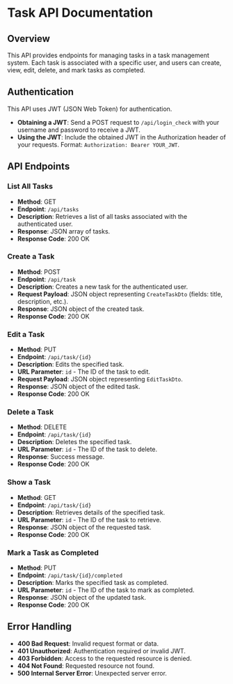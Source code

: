 # Task API Documentation

## Overview

This API provides endpoints for managing tasks in a task management system. Each task is associated with a specific user, and users can create, view, edit, delete, and mark tasks as completed.

## Authentication

This API uses JWT (JSON Web Token) for authentication.

- **Obtaining a JWT**: Send a POST request to `/api/login_check` with your username and password to receive a JWT.
- **Using the JWT**: Include the obtained JWT in the Authorization header of your requests. Format: `Authorization: Bearer YOUR_JWT`.

## API Endpoints

### List All Tasks

- **Method**: GET
- **Endpoint**: `/api/tasks`
- **Description**: Retrieves a list of all tasks associated with the authenticated user.
- **Response**: JSON array of tasks.
- **Response Code**: 200 OK

### Create a Task

- **Method**: POST
- **Endpoint**: `/api/task`
- **Description**: Creates a new task for the authenticated user.
- **Request Payload**: JSON object representing `CreateTaskDto` (fields: title, description, etc.).
- **Response**: JSON object of the created task.
- **Response Code**: 200 OK

### Edit a Task

- **Method**: PUT
- **Endpoint**: `/api/task/{id}`
- **Description**: Edits the specified task.
- **URL Parameter**: `id` - The ID of the task to edit.
- **Request Payload**: JSON object representing `EditTaskDto`.
- **Response**: JSON object of the edited task.
- **Response Code**: 200 OK

### Delete a Task

- **Method**: DELETE
- **Endpoint**: `/api/task/{id}`
- **Description**: Deletes the specified task.
- **URL Parameter**: `id` - The ID of the task to delete.
- **Response**: Success message.
- **Response Code**: 200 OK

### Show a Task

- **Method**: GET
- **Endpoint**: `/api/task/{id}`
- **Description**: Retrieves details of the specified task.
- **URL Parameter**: `id` - The ID of the task to retrieve.
- **Response**: JSON object of the requested task.
- **Response Code**: 200 OK

### Mark a Task as Completed

- **Method**: PUT
- **Endpoint**: `/api/task/{id}/completed`
- **Description**: Marks the specified task as completed.
- **URL Parameter**: `id` - The ID of the task to mark as completed.
- **Response**: JSON object of the updated task.
- **Response Code**: 200 OK

## Error Handling

- **400 Bad Request**: Invalid request format or data.
- **401 Unauthorized**: Authentication required or invalid JWT.
- **403 Forbidden**: Access to the requested resource is denied.
- **404 Not Found**: Requested resource not found.
- **500 Internal Server Error**: Unexpected server error.